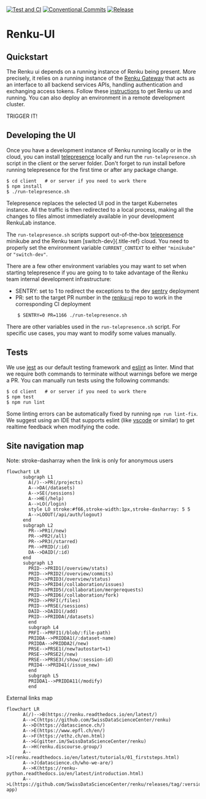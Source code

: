 [![Test and CI](https://github.com/SwissDataScienceCenter/renku-ui/workflows/Test%20and%20CI/badge.svg)](https://github.com/SwissDataScienceCenter/renku-ui/actions?query=branch%3Amaster+workflow%3A%22Test+and+CI%22)
[![Conventional Commits](https://img.shields.io/badge/Conventional%20Commits-1.0.0-yellow.svg?style=flat-square)](https://conventionalcommits.org)
[![Release](https://img.shields.io/github/tag/SwissDataScienceCenter/renku-ui.svg)](https://github.com/SwissDataScienceCenter/renku-ui/releases)

# Renku-UI

## Quickstart

The Renku ui depends on a running instance of Renku being present. More
precisely, it relies on a running instance of the [Renku
Gateway](https://github.com/SwissDataScienceCenter/renku-gateway) that
acts as an interface to all backend services APIs, handling
authentication and exchanging access tokens. Follow these
[instructions](https://renku.readthedocs.io/en/latest/how-to-guides/admin/deploying-renku.html)
to get Renku up and running. You can also deploy an environment in a
remote development cluster.

TRIGGER IT!

## Developing the UI

Once you have a development instance of Renku running locally or in the
cloud, you can install
[telepresence](https://www.telepresence.io/reference/install) locally
and run the `run-telepresence.sh` script in the client or
the server folder. Don't forget to run install before running telepresence for the first time or
after any package change.

    $ cd client   # or server if you need to work there
    $ npm install
    $ ./run-telepresence.sh

Telepresence replaces the selected UI pod in the target Kubernetes
instance. All the traffic is then redirected to a local process, making
all the changes to files almost immediately available in your
development RenkuLab instance.

The `run-telepresence.sh` scripts support out-of-the-box
[telepresence](https://www.telepresence.io/reference/install) minikube
and the Renku team [switch-dev]{.title-ref} cloud. You need to properly
set the environment variable `CURRENT_CONTEXT` to either `"minikube"` or
`"switch-dev"`.

There are a few other environment variables you may want to set when
starting telepresence if you are going to to take advantage of the Renku
team internal development infrastructure:

-   SENTRY: set to 1 to redirect the exceptions to the dev
    [sentry](https://sentry.dev.renku.ch) deployment
-   PR: set to the target PR number in the
    [renku-ui](https://github.com/SwissDataScienceCenter/renku-ui/pulls)
    repo to work in the corresponding CI deployment


```
    $ SENTRY=0 PR=1166 ./run-telepresence.sh
```
There are other variables used in the `run-telepresence.sh` script. For
specific use cases, you may want to modify some values manually.

## Tests

We use [jest](https://jestjs.io) as our default testing framework and
[eslint](https://eslint.org/) as linter. Mind that we require both
commands to terminate without warnings before we merge a PR. You can
manually run tests using the following commands:

    $ cd client   # or server if you need to work there
    $ npm test
    $ npm run lint

Some linting errors can be automatically fixed by running
`npm run lint-fix`. We suggest using an IDE that supports eslint (like
[vscode](https://code.visualstudio.com) or similar) to get realtime
feedback when modifying the code.

## Site navigation map
Note: stroke-dasharray when the link is only for anonymous users

```mermaid
flowchart LR
      subgraph L1
        A(/)-->PR(/projects)
        A-->DA(/datasets)
        A-->SE(/sessions)
        A-->HE(/help)
        A-->LO(/login)
        style LO stroke:#f66,stroke-width:1px,stroke-dasharray: 5 5
        A-->LOOUT(/api/auth/logout)
      end
      subgraph L2
        PR-->PR1(/new)
        PR-->PR2(/all)
        PR-->PR3(/starred)
        PR-->PRID(/:id)
        DA-->DAID(/:id)
      end
      subgraph L3
        PRID-->PRID1(/overview/stats)        
        PRID-->PRID2(/overview/commits)
        PRID-->PRID3(/overview/status)
        PRID-->PRID4(/collaboration/issues)
        PRID-->PRID5(/collaboration/mergerequests)
        PRID-->PRID6(/collaboration/fork)
        PRID-->PRFI(/files)
        PRID-->PRSE(/sessions)
        DAID-->DAID1(/add)
        PRID-->PRIDDA(/datasets)
        end
        subgraph L4
        PRFI-->PRFI1(/blob/:file-path)
        PRIDDA-->PRIDDA1(/:dataset-name)
        PRIDDA-->PRIDDA2(/new)
        PRSE-->PRSE1(/new?autostart=1)
        PRSE-->PRSE2(/new)
        PRSE-->PRSE3(/show/:session-id)
        PRID4-->PRID41(/issue_new)
        end
        subgraph L5
        PRIDDA1-->PRIDDA11(/modify)
        end
```
External links map

```mermaid
flowchart LR
      A(/)-->B(https://renku.readthedocs.io/en/latest/)
      A-->C(https://github.com/SwissDataScienceCenter/renku)
      A-->D(https://datascience.ch/)
      A-->E(https://www.epfl.ch/en/)
      A-->F(https://ethz.ch/en.html)
      A-->G(gitter.im/SwissDataScienceCenter/renku)
      A-->H(renku.discourse.group/)
      A-->I(renku.readthedocs.io/en/latest/tutorials/01_firststeps.html)
      A-->J(datascience.ch/who-we-are/)
      A-->K(https://renku-python.readthedocs.io/en/latest/introduction.html)
      A-->L(https://github.com/SwissDataScienceCenter/renku/releases/tag/:version-app)
```
